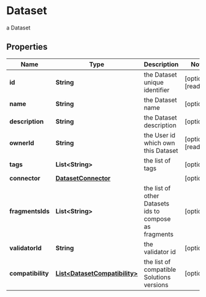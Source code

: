 

# Dataset

a Dataset

## Properties

Name | Type | Description | Notes
------------ | ------------- | ------------- | -------------
**id** | **String** | the Dataset unique identifier |  [optional] [readonly]
**name** | **String** | the Dataset name |  [optional]
**description** | **String** | the Dataset description |  [optional]
**ownerId** | **String** | the User id which own this Dataset |  [optional] [readonly]
**tags** | **List&lt;String&gt;** | the list of tags |  [optional]
**connector** | [**DatasetConnector**](DatasetConnector.md) |  |  [optional]
**fragmentsIds** | **List&lt;String&gt;** | the list of other Datasets ids to compose as fragments |  [optional]
**validatorId** | **String** | the validator id |  [optional]
**compatibility** | [**List&lt;DatasetCompatibility&gt;**](DatasetCompatibility.md) | the list of compatible Solutions versions |  [optional]




